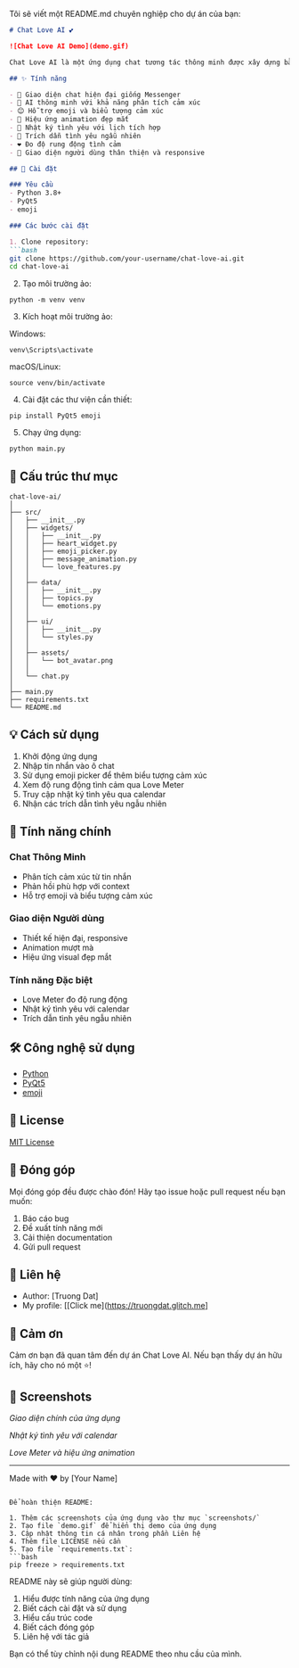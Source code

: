 Tôi sẽ viết một README.md chuyên nghiệp cho dự án của bạn:

```markdown
# Chat Love AI 💕

![Chat Love AI Demo](demo.gif)

Chat Love AI là một ứng dụng chat tương tác thông minh được xây dựng bằng PyQt5, tập trung vào chủ đề tình yêu và các mối quan hệ. Ứng dụng cung cấp giao diện người dùng thân thiện và trải nghiệm tương tác tự nhiên với AI.

## ✨ Tính năng

- 💬 Giao diện chat hiện đại giống Messenger
- 🤖 AI thông minh với khả năng phân tích cảm xúc
- 😊 Hỗ trợ emoji và biểu tượng cảm xúc
- 💝 Hiệu ứng animation đẹp mắt
- 📅 Nhật ký tình yêu với lịch tích hợp
- 💌 Trích dẫn tình yêu ngẫu nhiên
- ❤️ Đo độ rung động tình cảm
- 🎨 Giao diện người dùng thân thiện và responsive

## 🚀 Cài đặt

### Yêu cầu
- Python 3.8+
- PyQt5
- emoji

### Các bước cài đặt

1. Clone repository:
```bash
git clone https://github.com/your-username/chat-love-ai.git
cd chat-love-ai
```

2. Tạo môi trường ảo:


```shellscript
python -m venv venv
```

3. Kích hoạt môi trường ảo:


Windows:

```shellscript
venv\Scripts\activate
```

macOS/Linux:

```shellscript
source venv/bin/activate
```

4. Cài đặt các thư viện cần thiết:


```shellscript
pip install PyQt5 emoji
```

5. Chạy ứng dụng:


```shellscript
python main.py
```

## 📁 Cấu trúc thư mục

```plaintext
chat-love-ai/
│
├── src/
│   ├── __init__.py
│   ├── widgets/
│   │   ├── __init__.py
│   │   ├── heart_widget.py
│   │   ├── emoji_picker.py
│   │   ├── message_animation.py
│   │   └── love_features.py
│   │
│   ├── data/
│   │   ├── __init__.py
│   │   ├── topics.py
│   │   └── emotions.py
│   │
│   ├── ui/
│   │   ├── __init__.py
│   │   └── styles.py
│   │
│   ├── assets/
│   │   └── bot_avatar.png
│   │
│   └── chat.py
│
├── main.py
├── requirements.txt
└── README.md
```

## 💡 Cách sử dụng

1. Khởi động ứng dụng
2. Nhập tin nhắn vào ô chat
3. Sử dụng emoji picker để thêm biểu tượng cảm xúc
4. Xem độ rung động tình cảm qua Love Meter
5. Truy cập nhật ký tình yêu qua calendar
6. Nhận các trích dẫn tình yêu ngẫu nhiên


## 🎯 Tính năng chính

### Chat Thông Minh

- Phân tích cảm xúc từ tin nhắn
- Phản hồi phù hợp với context
- Hỗ trợ emoji và biểu tượng cảm xúc


### Giao diện Người dùng

- Thiết kế hiện đại, responsive
- Animation mượt mà
- Hiệu ứng visual đẹp mắt


### Tính năng Đặc biệt

- Love Meter đo độ rung động
- Nhật ký tình yêu với calendar
- Trích dẫn tình yêu ngẫu nhiên


## 🛠 Công nghệ sử dụng

- [Python](https://www.python.org/)
- [PyQt5](https://www.riverbankcomputing.com/software/pyqt/)
- [emoji](https://github.com/carpedm20/emoji)


## 📝 License

[MIT License](LICENSE)

## 👥 Đóng góp

Mọi đóng góp đều được chào đón! Hãy tạo issue hoặc pull request nếu bạn muốn:

1. Báo cáo bug
2. Đề xuất tính năng mới
3. Cải thiện documentation
4. Gửi pull request


## 📧 Liên hệ

- Author: [Truong Dat]
- My profile: [[Click me](https://truongdat.glitch.me]


## 🙏 Cảm ơn

Cảm ơn bạn đã quan tâm đến dự án Chat Love AI. Nếu bạn thấy dự án hữu ích, hãy cho nó một ⭐️!

## 📸 Screenshots




*Giao diện chính của ứng dụng*




*Nhật ký tình yêu với calendar*




*Love Meter và hiệu ứng animation*

---

Made with ❤️ by [Your Name]

```plaintext

Để hoàn thiện README:

1. Thêm các screenshots của ứng dụng vào thư mục `screenshots/`
2. Tạo file `demo.gif` để hiển thị demo của ứng dụng
3. Cập nhật thông tin cá nhân trong phần Liên hệ
4. Thêm file LICENSE nếu cần
5. Tạo file `requirements.txt`:
```bash
pip freeze > requirements.txt
```

README này sẽ giúp người dùng:

1. Hiểu được tính năng của ứng dụng
2. Biết cách cài đặt và sử dụng
3. Hiểu cấu trúc code
4. Biết cách đóng góp
5. Liên hệ với tác giả


Bạn có thể tùy chỉnh nội dung README theo nhu cầu của mình.
